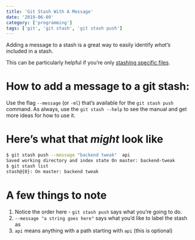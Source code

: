 ```yaml
---
title: 'Git Stash With A Message'
date: '2019-06-09'
category: ['programming']
tags: ['git', 'git stash', 'git stash push']
---
```


Adding a message to a stash is a great way to easily identify _what’s_ included in a stash.

This can be particularly helpful if you’re only [stashing specific files](../../2019-06-08/git-stash-specific-file).

# How to add a message to a git stash:

Use the flag `--message` (or `-ml`) that’s available for the `git stash push` command.
As always, use the `git stash --help` to see the manual and get more ideas for how to use it.

# Here’s what that _might_ look like

```bash
$ git stash push --message "backend tweak"  api
Saved working directory and index state On master: backend-tweak
$ git stash list
stash@{0}: On master: backend tweak
```

# A few things to note

1. Notice the order here - `git stash push` says what you’re going to do.
2. `--message "a string goes here"` says what you’d like to label the stash as
3. `api` means anything with a path starting with `api` (this is optional)

